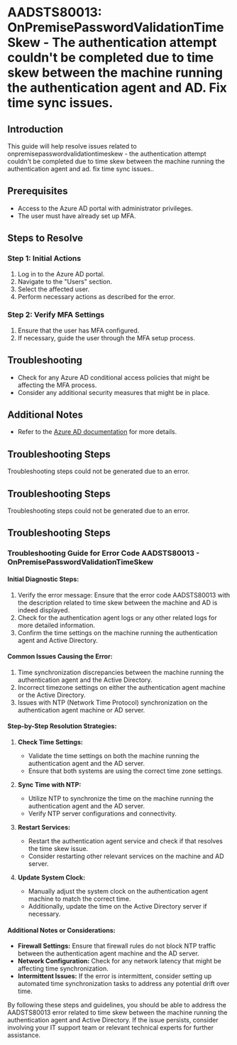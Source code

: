 # AADSTS80013: OnPremisePasswordValidationTimeSkew - The authentication attempt couldn't be completed due to time skew between the machine running the authentication agent and AD. Fix time sync issues.

## Introduction

This guide will help resolve issues related to
onpremisepasswordvalidationtimeskew - the authentication attempt couldn't be
completed due to time skew between the machine running the authentication agent
and ad. fix time sync issues..

## Prerequisites

* Access to the Azure AD portal with administrator privileges.
* The user must have already set up MFA.

## Steps to Resolve

### Step 1: Initial Actions

1. Log in to the Azure AD portal.
2. Navigate to the "Users" section.
3. Select the affected user.
4. Perform necessary actions as described for the error.

### Step 2: Verify MFA Settings

1. Ensure that the user has MFA configured.
2. If necessary, guide the user through the MFA setup process.

## Troubleshooting

* Check for any Azure AD conditional access policies that might be affecting the
  MFA process.
* Consider any additional security measures that might be in place.

## Additional Notes

* Refer to the
  [Azure AD documentation](https://learn.microsoft.com/en-us/azure/active-directory/)
  for more details.

## Troubleshooting Steps

Troubleshooting steps could not be generated due to an error.

## Troubleshooting Steps

Troubleshooting steps could not be generated due to an error.

## Troubleshooting Steps

### Troubleshooting Guide for Error Code AADSTS80013 - OnPremisePasswordValidationTimeSkew

#### Initial Diagnostic Steps:

1. Verify the error message: Ensure that the error code AADSTS80013 with the
   description related to time skew between the machine and AD is indeed
   displayed.
2. Check for the authentication agent logs or any other related logs for more
   detailed information.
3. Confirm the time settings on the machine running the authentication agent and
   Active Directory.

#### Common Issues Causing the Error:

1. Time synchronization discrepancies between the machine running the
   authentication agent and the Active Directory.
2. Incorrect timezone settings on either the authentication agent machine or the
   Active Directory.
3. Issues with NTP (Network Time Protocol) synchronization on the authentication
   agent machine or AD server.

#### Step-by-Step Resolution Strategies:

1. **Check Time Settings:**

   * Validate the time settings on both the machine running the authentication
     agent and the AD server.
   * Ensure that both systems are using the correct time zone settings.

2. **Sync Time with NTP:**

   * Utilize NTP to synchronize the time on the machine running the
     authentication agent and the AD server.
   * Verify NTP server configurations and connectivity.

3. **Restart Services:**

   * Restart the authentication agent service and check if that resolves the
     time skew issue.
   * Consider restarting other relevant services on the machine and AD server.

4. **Update System Clock:**
   * Manually adjust the system clock on the authentication agent machine to
     match the correct time.
   * Additionally, update the time on the Active Directory server if necessary.

#### Additional Notes or Considerations:

* **Firewall Settings:** Ensure that firewall rules do not block NTP traffic
  between the authentication agent machine and the AD server.
* **Network Configuration:** Check for any network latency that might be
  affecting time synchronization.
* **Intermittent Issues:** If the error is intermittent, consider setting up
  automated time synchronization tasks to address any potential drift over time.

By following these steps and guidelines, you should be able to address the
AADSTS80013 error related to time skew between the machine running the
authentication agent and Active Directory. If the issue persists, consider
involving your IT support team or relevant technical experts for further
assistance.
